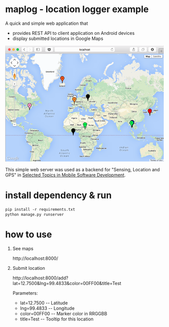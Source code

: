 # maplog - location logger example

A quick and simple web application that 

 * provides REST API to client application on Android devices
 * display submitted locations in Google Maps

![Maplog screenshot](/img/screenshot.png?raw=true "Screenshot")

This simple web server was used as a backend for "Sensing, Location and GPS" in [Selected Topics in Mobile Software Development](https://mike.cpe.ku.ac.th/01204496/).

# install dependency & run

    pip install -r requirements.txt
	python manage.py runserver

# how to use

1. See maps

    http://localhost:8000/

2. Submit location

	http://localhost:8000/add?lat=12.7500&lng=99.4833&color=00FF00&title=Test

	Parameters:

	* lat=12.7500  -- Latitude
	* lng=99.4833 -- Longitude
	* color=00FF00 -- Marker color in RRGGBB
	* title=Test -- Tooltip for this location

